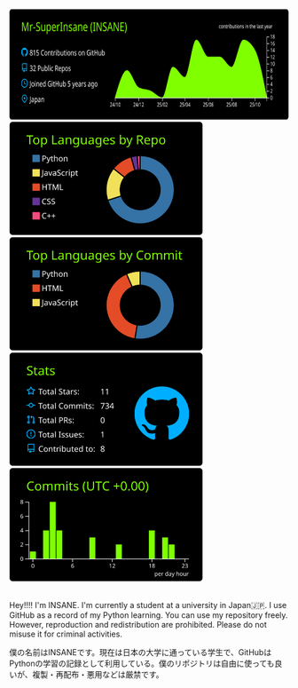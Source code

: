 <!--
[![](https://raw.githubusercontent.com/Mr-SuperInsane/Mr-SuperInsane/main/profile-summary-card-output/chartreuse_dark/0-profile-details.svg)](https://github.com/vn7n24fzkq/github-profile-summary-cards)
[![](https://raw.githubusercontent.com/Mr-SuperInsane/Mr-SuperInsane/main/profile-summary-card-output/chartreuse_dark/1-repos-per-language.svg)](https://github.com/vn7n24fzkq/github-profile-summary-cards) [![](https://raw.githubusercontent.com/Mr-SuperInsane/Mr-SuperInsane/main/profile-summary-card-output/chartreuse_dark/2-most-commit-language.svg)](https://github.com/vn7n24fzkq/github-profile-summary-cards)
[![](https://raw.githubusercontent.com/Mr-SuperInsane/Mr-SuperInsane/main/profile-summary-card-output/chartreuse_dark/3-stats.svg)](https://github.com/vn7n24fzkq/github-profile-summary-cards) [![](https://raw.githubusercontent.com/Mr-SuperInsane/Mr-SuperInsane/main/profile-summary-card-output/chartreuse_dark/4-productive-time.svg)](https://github.com/vn7n24fzkq/github-profile-summary-cards)
-->
<p align="left"> 
  <img alt="" height="200px" src="https://raw.githubusercontent.com/Mr-SuperInsane/Mr-SuperInsane/main/profile-summary-card-output/chartreuse_dark/0-profile-details.svg" />
  <br>
  <img alt="" height="205px" src="https://raw.githubusercontent.com/Mr-SuperInsane/Mr-SuperInsane/main/profile-summary-card-output/chartreuse_dark/1-repos-per-language.svg" />
  <img alt="" height="205px" src="https://raw.githubusercontent.com/Mr-SuperInsane/Mr-SuperInsane/main/profile-summary-card-output/chartreuse_dark/2-most-commit-language.svg" />
  <br>
  <img alt="" height="205px" src="https://raw.githubusercontent.com/Mr-SuperInsane/Mr-SuperInsane/main/profile-summary-card-output/chartreuse_dark/3-stats.svg" />
  <img alt="" height="205px" src="https://raw.githubusercontent.com/Mr-SuperInsane/Mr-SuperInsane/main/profile-summary-card-output/chartreuse_dark/4-productive-time.svg" />
  <br>
  <img alt="" height="155" src="https://raw.githubusercontent.com/Mr-SuperInsane/Mr-SuperInsane/main/profile-summary-card-output/github-user-contribution.svg" />
</p>
Hey!!!! I'm INSANE. I'm currently a student at a university in Japan🇯🇵. I use GitHub as a record of my Python learning. You can use my repository freely. However, reproduction and redistribution are prohibited. Please do not misuse it for criminal activities.  
  
僕の名前はINSANEです。現在は日本の大学に通っている学生で、GitHubはPythonの学習の記録として利用している。僕のリポジトリは自由に使っても良いが、複製・再配布・悪用などは厳禁です。

